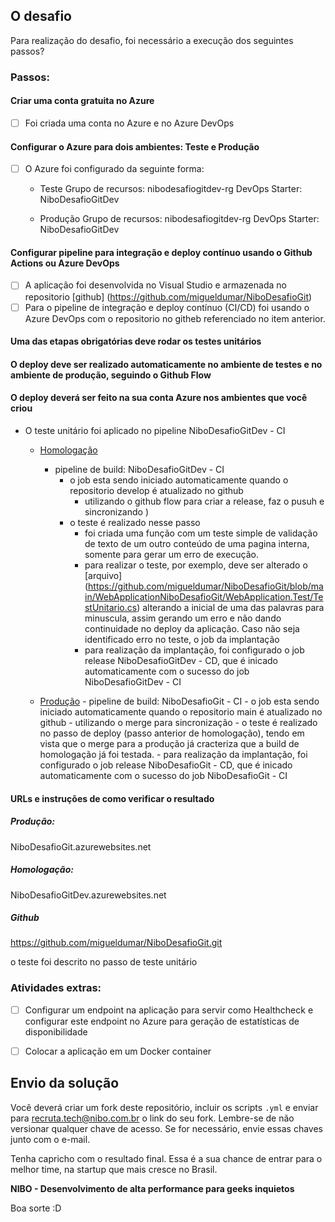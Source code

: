 ## O desafio

Para realização do desafio, foi necessário a execução dos seguintes passos?

### Passos:

#### Criar uma conta gratuita no Azure
- [ ] Foi criada uma conta no Azure e no Azure DevOps

#### Configurar o Azure para dois ambientes: Teste e Produção
- [ ] O Azure foi configurado da seguinte forma: 
	- Teste 
		Grupo de recursos: nibodesafiogitdev-rg
		DevOps Starter: NiboDesafioGitDev

	- Produção
		Grupo de recursos: nibodesafiogitdev-rg
		DevOps Starter: NiboDesafioGitDev	
	
#### Configurar pipeline para integração e deploy contínuo usando o Github Actions ou Azure DevOps
- [ ] A aplicação foi desenvolvida no Visual Studio e armazenada no repositorio [github] (https://github.com/migueldumar/NiboDesafioGit)
- [ ] Para o pipeline de integração e deploy contínuo (CI/CD) foi usando o Azure DevOps com o repositorio no githeb referenciado no item anterior. 

#### Uma das etapas obrigatórias deve rodar os testes unitários
#### O deploy deve ser realizado automaticamente no ambiente de testes e no ambiente de produção, seguindo o Github Flow
#### O deploy deverá ser feito na sua conta Azure nos ambientes que você criou

- O teste unitário foi aplicado no pipeline NiboDesafioGitDev - CI
	- [Homologação](http://nibodesafiogitdev.azurewebsites.net/)
		- pipeline de build: NiboDesafioGitDev - CI
			- o job esta sendo iniciado automaticamente quando o repositorio develop é atualizado no github 
				- utilizando o github flow para criar a release, faz o pusuh e sincronizando )
			- o teste é realizado nesse passo
				- foi criada uma função com um teste simple de validação de texto de um outro conteúdo de uma pagina interna, somente para gerar um erro de execução.
				- para realizar o teste, por exemplo, deve ser alterado o [arquivo] (https://github.com/migueldumar/NiboDesafioGit/blob/main/WebApplicationNiboDesafioGit/WebApplication.Test/TestUnitario.cs) alterando a inicial de uma das palavras para minuscula,
				assim gerando um erro e não dando continuidade no deploy da aplicação. Caso não seja identificado erro no teste, o job da implantação
				- para realização da implantação, foi configurado o job release NiboDesafioGitDev - CD, que é inicado automaticamente com o sucesso do job NiboDesafioGitDev - CI				
				
				
	- [Produção](gitnibodesafio.azurewebsites.net)
			- pipeline de build: NiboDesafioGit - CI
			- o job esta sendo iniciado automaticamente quando o repositorio main é atualizado no github 
				- utilizando o merge para sincronização
			- o teste é realizado no passo de deploy (passo anterior de homologação), tendo em vista que o merge para a produção já cracteriza que a build de homologação já foi testada.
			- para realização da implantação, foi configurado o job release NiboDesafioGit - CD, que é inicado automaticamente com o sucesso do job NiboDesafioGit - CI
		
    
#### URLs e instruções de como verificar o resultado

##### Produção: 
NiboDesafioGit.azurewebsites.net

##### Homologação:
NiboDesafioGitDev.azurewebsites.net

##### Github
https://github.com/migueldumar/NiboDesafioGit.git

o teste foi descrito no passo de teste unitário

### Atividades extras:
- [ ] Configurar um endpoint na aplicação para servir como Healthcheck e configurar este endpoint no Azure para geração de estatísticas de disponibilidade
- [ ] Colocar a aplicação em um Docker container


## Envio da solução
Você deverá criar um fork deste repositório, incluir os scripts `.yml` e enviar para recruta.tech@nibo.com.br o link do seu fork. Lembre-se de não versionar qualquer chave de acesso. Se for necessário, envie essas chaves junto com o e-mail.

Tenha capricho com o resultado final. Essa é a sua chance de entrar para o melhor time, na startup que mais cresce no Brasil.

**NIBO - Desenvolvimento de alta performance para geeks inquietos**

Boa sorte :D